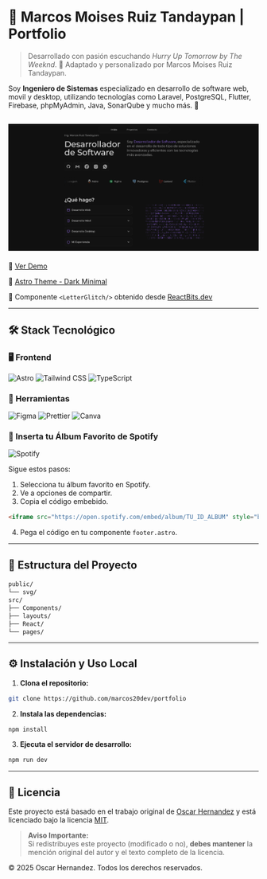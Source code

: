 # 🎯 Marcos Moises Ruiz Tandaypan | Portfolio

> Desarrollado con pasión escuchando _Hurry Up Tomorrow by The Weeknd_. 🚀 Adaptado y personalizado por Marcos Moises Ruiz Tandaypan.

Soy **Ingeniero de Sistemas** especializado en desarrollo de software web, movil y desktop, utilizando tecnologías como Laravel, PostgreSQL, Flutter, Firebase, phpMyAdmin, Java, SonarQube y mucho más. 🌟

![img.png](img.png)
---

🔗 [Ver Demo](https://oscarhernandez.vercel.app/)

📌 [Astro Theme - Dark Minimal](https://astro.build/themes/details/dark-minimal/)

📌 Componente `<LetterGlitch/>` obtenido desde [ReactBits.dev](https://www.reactbits.dev/showcase)

---

## 🛠️ Stack Tecnológico

### 🖥️ Frontend

![Astro](https://img.shields.io/badge/Astro-FF5D01?logo=astro&logoColor=white)
![Tailwind CSS](https://img.shields.io/badge/Tailwind_CSS-38B2AC?logo=tailwind-css&logoColor=white)
![TypeScript](https://img.shields.io/badge/TypeScript-3178C6?logo=typescript&logoColor=white)

### 🔧 Herramientas

![Figma](https://img.shields.io/badge/Figma-F24E1E?logo=figma&logoColor=white)
![Prettier](https://img.shields.io/badge/Prettier-F7B93E?logo=prettier&logoColor=black)
![Canva](https://img.shields.io/badge/Canva-c900c3?logo=canva&logoColor=white)

### 🎵 Inserta tu Álbum Favorito de Spotify
![Spotify](https://img.shields.io/badge/Spotify-06cc1a?logo=spotify&logoColor=white)

Sigue estos pasos:

1. Selecciona tu álbum favorito en Spotify.
2. Ve a opciones de compartir.
3. Copia el código embebido.

```html
<iframe src="https://open.spotify.com/embed/album/TU_ID_ALBUM" style="border-radius:12px; border:0;" class="w-full h-40" frameborder="0" allow="autoplay; clipboard-write; encrypted-media; fullscreen; picture-in-picture"></iframe>
```
4. Pega el código en tu componente `footer.astro`.

---

## 📂 Estructura del Proyecto

```
public/
└── svg/
src/
├── Components/
├── layouts/
├── React/
└── pages/
```

---

## ⚙️ Instalación y Uso Local

1. **Clona el repositorio:**
```bash
git clone https://github.com/marcos20dev/portfolio
```

2. **Instala las dependencias:**
```bash
npm install
```

3. **Ejecuta el servidor de desarrollo:**
```bash
npm run dev
```

---

## 📜 Licencia

Este proyecto está basado en el trabajo original de [Oscar Hernandez](https://oscarhernandez.vercel.app/) y está licenciado bajo la licencia [MIT](https://opensource.org/licenses/mit).

> **Aviso Importante:**  
> Si redistribuyes este proyecto (modificado o no), **debes mantener** la mención original del autor y el texto completo de la licencia.

© 2025 Oscar Hernandez. Todos los derechos reservados.